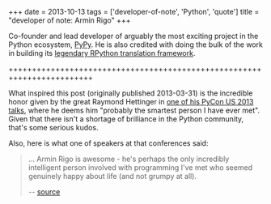 +++
date = 2013-10-13
tags = ['developer-of-note', 'Python', 'quote']
title = "developer of note: Armin Rigo"
+++

Co-founder and lead developer of arguably the most exciting project in
the Python ecosystem, [PyPy]. He is also credited with doing the bulk of
the work in building its [legendary RPython translation framework].

++++++++++++++++++++++++++++++++++++++++++++++++++++++++++++++++++++++++

What inspired this post (originally published 2013-03-31) is the
incredible honor given by the great Raymond Hettinger in [one of his
PyCon US 2013 talks], where he deems him \"probably the smartest person
I have ever met\". Given that there isn\'t a shortage of brilliance in
the Python community, that\'s some serious kudos.

Also, here is what one of speakers at that conferences said:

> \... Armin Rigo is awesome - he\'s perhaps the only incredibly
> intelligent person involved with programming I\'ve met who seemed
> genuinely happy about life (and not grumpy at all).
>
> \-- [source]

  [PyPy]: http://pypy.org
  [legendary RPython translation framework]: http://tshepang.net/great-praise-for-the-rpython-translation-toolchain
  [one of his PyCon US 2013 talks]: http://pyvideo.org/video/1669/keynote-3
  [source]: http://ashfall.github.io/blog/2013/03/23/pycon-2013-down-the-rabbit-hole
